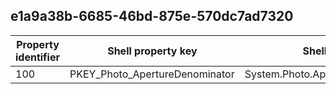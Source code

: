 ## e1a9a38b-6685-46bd-875e-570dc7ad7320

Property identifier | Shell property key | Shell name | Alias
--- | --- | --- | ---
100 | PKEY_Photo_ApertureDenominator | System.Photo.ApertureDenominator | 

